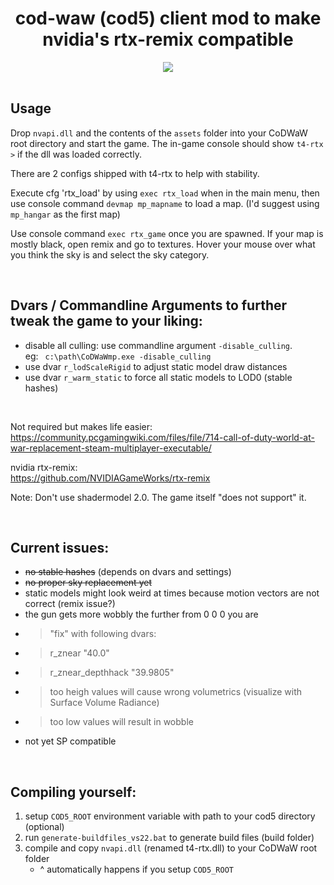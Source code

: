 <h1 align="center">cod-waw (cod5) client mod to make nvidia's rtx-remix compatible</h3>

<div align="center">
	<img src="https://github-production-user-asset-6210df.s3.amazonaws.com/45299104/284378021-c7e94360-2731-4428-a011-7a611e7ab4c1.png"/>
</div>

<br>

## Usage

Drop `nvapi.dll` and the contents of the `assets` folder into your CoDWaW root directory and start the game. The in-game console should show `t4-rtx >` if the dll was loaded correctly.

There are 2 configs shipped with t4-rtx to help with stability.  

Execute cfg 'rtx_load' by using `exec rtx_load` when in the main menu, then use console command `devmap mp_mapname` to load a map. (I'd suggest using `mp_hangar` as the first map) 

Use console command `exec rtx_game` once you are spawned.
If your map is mostly black, open remix and go to textures. Hover your mouse over what you think the sky is and select the sky category.

<br>

## Dvars / Commandline Arguments to further tweak the game to your liking:

- disable all culling: use commandline argument `-disable_culling`.  
eg: &ensp;`c:\path\CoDWaWmp.exe -disable_culling` 
- use dvar `r_lodScaleRigid` to adjust static model draw distances
- use dvar `r_warm_static` to force all static models to LOD0 (stable hashes)

<br>

Not required but makes life easier:   
https://community.pcgamingwiki.com/files/file/714-call-of-duty-world-at-war-replacement-steam-multiplayer-executable/  

nvidia rtx-remix:  
https://github.com/NVIDIAGameWorks/rtx-remix  

Note: Don't use shadermodel 2.0. The game itself "does not support" it.  

<br>

## Current issues:
- ~~no stable hashes~~ (depends on dvars and settings)
- ~~no proper sky replacement yet~~
- static models might look weird at times because motion vectors are not correct (remix issue?)
- the gun gets more wobbly the further from 0 0 0 you are
- > "fix" with following dvars:
- > r_znear "40.0"
- > r_znear_depthhack "39.9805"
- > too heigh values will cause wrong volumetrics (visualize with Surface Volume Radiance)
- > too low values will result in wobble
- not yet SP compatible

<br>

## Compiling yourself:
1. setup `COD5_ROOT` environment variable with path to your cod5 directory (optional)
2. run `generate-buildfiles_vs22.bat` to generate build files (build folder)
3. compile and copy `nvapi.dll` (renamed t4-rtx.dll) to your CoDWaW root folder  
   - ^ automatically happens if you setup `COD5_ROOT`